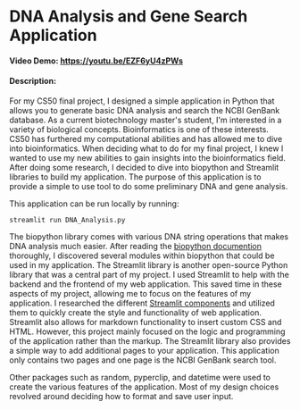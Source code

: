 # DNA Analysis and Gene Search Application
#### Video Demo:  https://youtu.be/EZF6yU4zPWs
#### Description:
For my CS50 final project, I designed a simple application in Python that allows you to generate basic DNA analysis and search the NCBI GenBank database.
As a current biotechnology master's student, I'm interested in a variety of biological concepts. Bioinformatics is one of these interests. CS50 has furthered my computational abilities and has allowed me to dive into bioinformatics. When deciding what to do for my final project, I knew I wanted to use my new abilities to gain insights into the bioinformatics field. After doing some research, I decided to dive into biopython and Streamlit libraries to build my application. The purpose of this application is to provide a simple to use tool to do some preliminary DNA and gene analysis.

This application can be run locally by running:

```console
streamlit run DNA_Analysis.py
```

The biopython library comes with various DNA string operations that makes DNA analysis much easier. After reading the [biopython documention](https://biopython.org/wiki/Documentation) thoroughly, I discovered several modules within biopython that could be used in my application. The Streamlit library is another open-source Python library that was a central part of my project. I used Streamlit to help with the backend and the frontend of my web application. This saved time in these aspects of my project, allowing me to focus on the features of my application. I researched the different [Streamlit components](https://docs.streamlit.io/) and utilized them to quickly create the style and functionality of web application. Streamlit also allows for markdown functionality to insert custom CSS and HTML. However, this project mainly focused on the logic and programming of the application rather than the markup. The Streamlit library also provides a simple way to add additional pages to your application. This application only contains two pages and one page is the NCBI GenBank search tool.

Other packages such as random, pyperclip, and datetime were used to create the various features of the application. Most of my design choices revolved around deciding how to format and save user input. 

